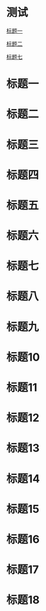 测试
===

[标题一](#标题一)

[标题二](#标题二)

[标题七](#标题七)

# 标题一

# 标题二

# 标题三

# 标题四

# 标题五

# 标题六

# 标题七

# 标题八


# 标题九


# 标题10

# 标题11


# 标题12

# 标题13

# 标题14

# 标题15

# 标题16

# 标题17

# 标题18






